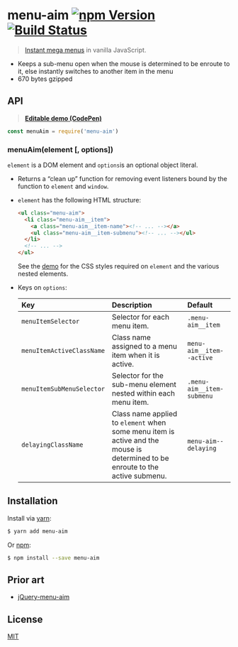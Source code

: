 # menu-aim [![npm Version](http://img.shields.io/npm/v/menu-aim.svg?style=flat)](https://www.npmjs.org/package/menu-aim) [![Build Status](https://img.shields.io/travis/yuanqing/menu-aim.svg?branch=master&style=flat)](https://travis-ci.org/yuanqing/menu-aim)

> [Instant mega menus](http://bjk5.com/post/44698559168/breaking-down-amazons-mega-dropdown) in vanilla JavaScript.

- Keeps a sub-menu open when the mouse is determined to be enroute to it, else instantly switches to another item in the menu
- 670 bytes gzipped

## API

> [**Editable demo (CodePen)**](https://codepen.io/lyuanqing/pen/paLgwN)

```js
const menuAim = require('menu-aim')
```

### menuAim(element [, options])

`element` is a DOM element and `options`is an optional object literal.

- Returns a &ldquo;clean up&rdquo; function for removing event listeners bound by the function to `element` and `window`.

- `element` has the following HTML structure:

  ```html
  <ul class="menu-aim">
    <li class="menu-aim__item">
      <a class="menu-aim__item-name"><!-- ... --></a>
      <ul class="menu-aim__item-submenu"><!-- ... --></ul>
    </li>
    <!-- ... -->
  </ul>
  ```

  See the [demo](https://codepen.io/lyuanqing/pen/paLgwN) for the CSS styles required on `element` and the various nested elements.

- Keys on `options`:

  Key | Description | Default
  :--|:--|:--
  `menuItemSelector` | Selector for each menu item. | `.menu-aim__item`
  `menuItemActiveClassName` | Class name assigned to a menu item when it is active. | `menu-aim__item--active`
  `menuItemSubMenuSelector` | Selector for the sub-menu element nested within each menu item. | `.menu-aim__item-submenu`
  `delayingClassName` | Class name applied to `element` when some menu item is active and the mouse is determined to be enroute to the active submenu. | `menu-aim--delaying`

## Installation

Install via [yarn](https://yarnpkg.com):

```sh
$ yarn add menu-aim
```

Or [npm](https://npmjs.com):

```sh
$ npm install --save menu-aim
```

## Prior art

- [jQuery-menu-aim](https://github.com/kamens/jQuery-menu-aim)

## License

[MIT](LICENSE.md)
